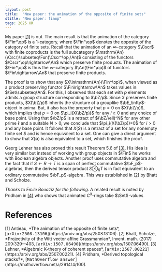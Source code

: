 ```yaml
---
layout: post
title:  "New paper: the animation of the opposite of finite sets"
stitle: "New paper: finop"
tags: 2025 XR
---
```

<div style="display:none">
$
\newcommand\A{\mathrm{A}}
\newcommand\B{\mathrm{B}}
\newcommand\D{\mathrm{D}}
\newcommand\E{\mathrm{E}}
\newcommand\G{\mathrm{G}}
\newcommand\H{\mathrm{H}}
\newcommand\K{\mathrm{K}}
\newcommand\L{\mathrm{L}}
\newcommand\M{\mathrm{M}}
\newcommand\Ascr{\mathcal{A}}
\newcommand\Cscr{\mathcal{C}}
\newcommand\Dscr{\mathcal{D}}
\newcommand\Escr{\mathcal{E}}
\newcommand\Kscr{\mathcal{K}}
\newcommand\Vscr{\mathcal{V}}
\newcommand\Perfscr{\mathcal{P}\mathrm{erf}}
\newcommand\Acscr{\mathcal{A}\mathrm{c}}
\newcommand\heart{\heartsuit}
\newcommand\cn{\mathrm{cn}}
\newcommand\op{\mathrm{op}}
\newcommand\Ho{\mathrm{Ho}}
\newcommand\dR{\mathrm{dR}}
\newcommand\HH{\mathrm{HH}}
\newcommand\TC{\mathrm{TC}}
\newcommand{\bMap}{\mathbf{Map}}
\newcommand{\End}{\mathrm{End}}
\newcommand{\Mod}{\mathrm{Mod}}
\newcommand\bE{\mathbf{E}}
\newcommand\bF{\mathbf{F}}
\newcommand\bZ{\mathbf{Z}}
\newcommand\bAM{\mathbf{AM}}
\newcommand\bLM{\mathbf{LM}}
\newcommand\Spec{\mathrm{Spec}}
\newcommand\we{\simeq}
\newcommand\qc{\mathrm{qc}}
\newcommand\id{\mathrm{id}}
\newcommand\Sp{\mathrm{Sp}}
\newcommand\Cat{\mathrm{Cat}}
\newcommand\perf{\mathrm{perf}}
\newcommand\Mot{\mathrm{Mot}}
\newcommand\loc{\mathrm{loc}}
\newcommand\unit{\mathbf{1}}
\newcommand\Perf{\mathrm{Perf}}
\newcommand\Fun{\mathrm{Fun}}
\newcommand\fin{\mathrm{fin}}
\newcommand\Ac{\mathrm{Ac}}
\newcommand\An{\mathrm{An}}
\newcommand\Fin{\mathrm{Fin}}
\newcommand\Set{\mathrm{Set}}
$
</div>

My paper [\[1\]](#finop) is out. The main result is that the animation of the category $\Fin^\op$
is a $1$-category, where $\Fin^\op$ denotes the opposite of the category of finite sets. Recall
that the animation of an $\infty$-category $\Cscr$ with finite coproducts is the full subcategory
$\mathrm{An}(\Cscr)\subseteq\Fun(\Cscr^\op,\An)$ consisting of the
functors $\Cscr^\op\rightarrow\An$ which preserve finite products. The animation of $\Fin^\op$
is thus the $\infty$-category $\An(\Fin^\op)$ of functors $\Fin\rightarrow\An$ that preserve
finite products.

The proof is to show that any $X\in\mathrm{An}(\Fin^\op)$, when viewed as a product preserving
functor $\Fin\rightarrow\An$ takes values in $\Set\subseteq\An$. For this, I observed that each set
with $p$ elements admits a group structure corresponding to $\bZ/p$. Since $X$ preserves finite
products, $X(\bZ/p)$ inherits the structure of a grouplike $\bE_\infty$-object in anima. But, it
also has the property that $p=0$ on $X(\bZ/p)$, which implies that $p=0$ on $\pi_i(X(\bZ/p))$ for
any $i\geq 0$ and any choice of base point. Using that $\bZ/p$ is a retract of $(\bZ/\ell)^N$ for
any other prime $\ell$ and a suitable $N>0$, we conclude that $\pi_i(X(\bZ/p))=0$ for $i>0$ and any
base point. It follows that $X(S)$ is a retract of a set for any nonempty finite set $S$ and is
hence equivalent to a set.
One can give a direct argument to show that $X(\emptyset)$ is also equivalent to a set, which finishes the
proof.

Georg Lehner has also proved this result Theorem 5.6 of [\[3\]](#lehner). His idea is very similar but instead
of working with group objects in $\Fin$ he works with Boolean algebra objects.
Another proof uses commutative algebra and the fact that if $S\leftarrow R\rightarrow T$ is
a span of perfect commutative $\bF_p$-algebras, then the derived tensor product $S\otimes_RT$ is in
fact equivalent to an ordinary commutative $\bF_p$-algebra. This was established in [\[2\]](#bs) by Bhatt and Scholze.

*Thanks to Emile Bouaziz for the following.*
A related result is noted by Pridham in [\[4\]](#pridham) who shows that animated $C^0$-rings take
$\Set$-values.


# References

<span id="finop">
[1] Antieau, *The animation of the opposite of finite sets*,
[<tt>arXiv:2508.13106</tt>](https://arxiv.org/abs/2508.13106).
</span>

<span id="bs">
[2] Bhatt, Scholze, *Projectivity of the Witt vector affine Grassmannian*,
Invent. math. (2017) 209:329--403,
[<tt>arXiv:1507.06490</tt>](https://arxiv.org/abs/1507.06490).
</span>

<span id="lehner">
[3] Lehner, *Algebraic K-theory of coherent spaces*, 
[<tt>arXiv:2507.00221</tt>](https://arxiv.org/abs/2507.00221).
</span>

<span id="pridham">
[4] Pridham, *Derived topological stacks?*,
[<tt>MathOverflow answer</tt>](https://mathoverflow.net/a/291414/100).
